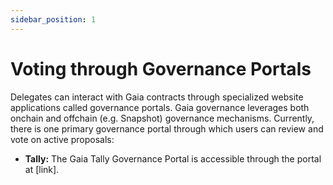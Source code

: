 ```yaml
---
sidebar_position: 1
---
```

# Voting through Governance Portals

Delegates can interact with Gaia contracts through specialized website applications called governance portals. Gaia governance leverages both onchain and offchain (e.g. Snapshot) governance mechanisms. Currently, there is one primary governance portal through which users can review and vote on active proposals: 

* **Tally:** The Gaia Tally Governance Portal is accessible through the portal at [link]. 
